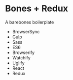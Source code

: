 # Bones + Redux

A barebones boilerplate

- BrowserSync
- Gulp
- Sass
- ES6
- Browserify
- Watchify
- Uglify
- React
- Redux
